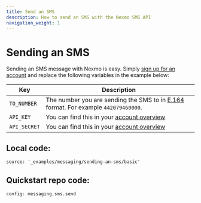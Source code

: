 ```yaml
---
title: Send an SMS
description: How to send an SMS with the Nexmo SMS API
navigation_weight: 1
---
```


# Sending an SMS

Sending an SMS message with Nexmo is easy. Simply [sign up for an account](https://dashboard.nexmo.com/sign-up) and replace the following variables in the example below:

| Key | Description |
| -------- | ----------- |
| `TO_NUMBER` | The number you are sending the SMS to in [E.164](https://en.wikipedia.org/wiki/E.164) format. For example `442079460000`. |
| `API_KEY` | You can find this in your [account overview](https://dashboard.nexmo.com/account-overview) |
| `API_SECRET` | You can find this in your [account overview](https://dashboard.nexmo.com/account-overview) |

<h2>Local code:</h2>

```tabbed_examples
source: '_examples/messaging/sending-an-sms/basic'
```

<h2>Quickstart repo code:</h2>

```tabbed_examples
config: messaging.sms.send
```
